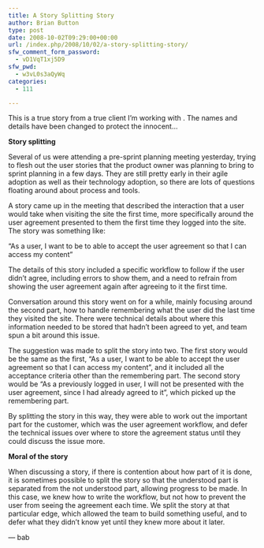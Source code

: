 ```yaml
---
title: A Story Splitting Story
author: Brian Button
type: post
date: 2008-10-02T09:29:00+00:00
url: /index.php/2008/10/02/a-story-splitting-story/
sfw_comment_form_password:
  - vD1VqT1xj5D9
sfw_pwd:
  - w3vL0s3aQyWq
categories:
  - 111

---
```

This is a true story from a true client I&#8217;m working with . The names and details have been changed to protect the innocent&#8230;

**Story splitting**

Several of us were attending a pre-sprint planning meeting yesterday, trying to flesh out the user stories that the product owner was planning to bring to sprint planning in a few days. They are still pretty early in their agile adoption as well as their technology adoption, so there are lots of questions floating around about process and tools.

A story came up in the meeting that described the interaction that a user would take when visiting the site the first time, more specifically around the user agreement presented to them the first time they logged into the site. The story was something like:

&#8220;As a user, I want to be to able to accept the user agreement so that I can access my content&#8221;

The details of this story included a specific workflow to follow if the user didn&#8217;t agree, including errors to show them, and a need to refrain from showing the user agreement again after agreeing to it the first time.

Conversation around this story went on for a while, mainly focusing around the second part, how to handle remembering what the user did the last time they visited the site. There were technical details about where this information needed to be stored that hadn&#8217;t been agreed to yet, and team spun a bit around this issue.

The suggestion was made to split the story into two. The first story would be the same as the first, &#8220;As a user, I want to be able to accept the user agreement so that I can access my content&#8221;, and it included all the acceptance criteria other than the remembering part. The second story would be &#8220;As a previously logged in user, I will not be presented with the user agreement, since I had already agreed to it&#8221;, which picked up the remembering part.

By splitting the story in this way, they were able to work out the important part for the customer, which was the user agreement workflow, and defer the technical issues over where to store the agreement status until they could discuss the issue more.

**Moral of the story**

When discussing a story, if there is contention about how part of it is done, it is sometimes possible to split the story so that the understood part is separated from the not understood part, allowing progress to be made. In this case, we knew how to write the workflow, but not how to prevent the user from seeing the agreement each time. We split the story at that particular edge, which allowed the team to build something useful, and to defer what they didn&#8217;t know yet until they knew more about it later.

&#8212; bab